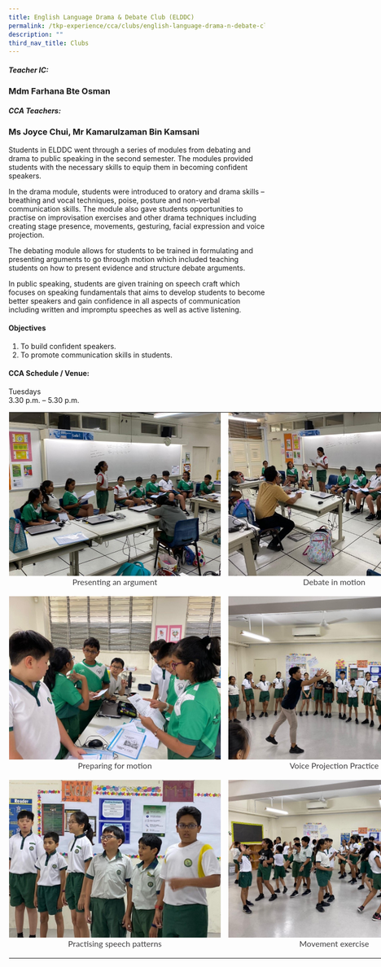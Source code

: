 ```yaml
---
title: English Language Drama & Debate Club (ELDDC)
permalink: /tkp-experience/cca/clubs/english-language-drama-n-debate-club-elddc/
description: ""
third_nav_title: Clubs
---
```

##### Teacher IC:

### Mdm Farhana Bte Osman 

##### CCA Teachers:

### Ms Joyce Chui, Mr Kamarulzaman Bin Kamsani

Students in ELDDC went through a series of modules from debating and drama to public speaking in the second semester. The modules provided students with the necessary skills to equip them in becoming confident speakers.

  

In the drama module, students were introduced to oratory and drama skills – breathing and vocal techniques, poise, posture and non-verbal communication skills. The module also gave students opportunities to practise on improvisation exercises and other drama techniques including creating stage presence, movements, gesturing, facial expression and voice projection.

  

The debating module allows for students to be trained in formulating and presenting arguments to go through motion which included teaching students on how to present evidence and structure debate arguments.

  

In public speaking, students are given training on speech craft which focuses on speaking fundamentals that aims to develop students to become better speakers and gain confidence in all aspects of communication including written and impromptu speeches as well as active listening.

#### Objectives

1.  To build confident speakers.
2.  To promote communication skills in students.

#### CCA Schedule / Venue:

Tuesdays <br>
3.30 p.m. – 5.30 p.m.

<table style="margin: auto; outline: 0px; padding: 0px; border-collapse: collapse; clear: both; border: 1px solid transparent; table-layout: fixed; width: 864px;" class="ive_eobj_center ives_tab_kosong"><tbody style="margin: 0px; outline: 0px; padding: 0px;"><tr style="margin: 0px; outline: 0px; padding: 0px;"><td style="margin: 0px; outline: 0px; padding: 0px 15px 15px 0px; vertical-align: top;"><img style="margin: auto; outline: 0px; padding: 0px; border: none; max-width: 100%; clear: both; display: block; width: 430px; height: 321px;" class="ive_eobj_center" alt="1.jpg" src="/images/Presenting%20an%20argument.jpeg"><div style="margin: 0px; outline: 0px; padding: 0px; line-height: 24.96px; color: rgb(65, 64, 66); font-family: Lato, sans-serif; font-size: 16px; font-weight: 400; text-align: center;">Presenting an argument</div></td><td style="margin: 0px; outline: 0px; padding: 0px 15px 15px 0px; vertical-align: top;"><img style="margin: auto; outline: 0px; padding: 0px; border: none; max-width: 100%; clear: both; display: block; text-align: center; width: 430px; height: 321px;" class="ive_eobj_center" alt="2.jpg" src="/images/Debate%20in%20motion.jpeg"><div style="margin: 0px; outline: 0px; padding: 0px; line-height: 24.96px; color: rgb(65, 64, 66); font-family: Lato, sans-serif; font-size: 16px; font-weight: 400; text-align: center;">Debate in motion</div></td></tr><tr style="margin: 0px; outline: 0px; padding: 0px;"><td style="margin: 0px; outline: 0px; padding: 0px 15px 15px 0px; vertical-align: top;"><img style="margin: auto; outline: 0px; padding: 0px; border: none; max-width: 100%; clear: both; display: block; width: 430px; height: 321px;" class="ive_eobj_center" alt="3.jpg" src="/images/Preparing%20for%20motion.jpeg"><div style="margin: 0px; outline: 0px; padding: 0px; line-height: 24.96px; color: rgb(65, 64, 66); font-family: Lato, sans-serif; font-size: 16px; font-weight: 400; text-align: center;">Preparing for motion</div></td><td style="margin: 0px; outline: 0px; padding: 0px 15px 15px 0px; vertical-align: top;"><img style="margin: auto; outline: 0px; padding: 0px; border: none; max-width: 100%; clear: both; display: block; width: 429px; height: 321px;" class="ive_eobj_center" alt="4.jpg" src="/images/Voice%20projecting%20practice.jpeg"><div style="margin: 0px; outline: 0px; padding: 0px; line-height: 24.96px; color: rgb(65, 64, 66); font-family: Lato, sans-serif; font-size: 16px; font-weight: 400; text-align: center;">Voice Projection Practice</div></td></tr><tr style="margin: 0px; outline: 0px; padding: 0px;"><td style="margin: 0px; outline: 0px; padding: 0px 15px 15px 0px; vertical-align: top;"><img style="margin: auto; outline: 0px; padding: 0px; border: none; max-width: 100%; clear: both; display: block; width: 430px; height: 310px;" class="ive_eobj_center" alt="5.jpg" src="/images/Practising%20speech%20patterns.jpeg"><div style="margin: 0px; outline: 0px; padding: 0px; line-height: 24.96px; color: rgb(65, 64, 66); font-family: Lato, sans-serif; font-size: 16px; font-weight: 400; text-align: center;">Practising speech patterns</div></td><td style="margin: 0px; outline: 0px; padding: 0px 15px 15px 0px; vertical-align: top;"><img style="margin: auto; outline: 0px; padding: 0px; border: none; max-width: 100%; clear: both; display: block; width: 415px; height: 310px;" class="ive_eobj_center" alt="6.jpg" src="/images/Movement%20exercise.jpeg"><div style="margin: 0px; outline: 0px; padding: 0px; line-height: 24.96px; color: rgb(65, 64, 66); font-family: Lato, sans-serif; font-size: 16px; font-weight: 400; text-align: center;">Movement exercise</div></td></tr></tbody></table>